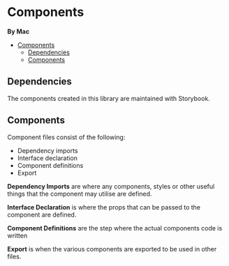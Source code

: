 # Components

**By Mac**

- [Components](#components)
  - [Dependencies](#dependencies)
  - [Components](#components-1)

## Dependencies

The components created in this library are maintained with Storybook.

## Components
Component files consist of the following:

- Dependency imports
- Interface declaration
- Component definitions
- Export

__Dependency Imports__ are where any components, styles or other useful things that the component may utilise are defined.

__Interface Declaration__ is where the props that can be passed to the component are defined.

__Component Definitions__ are the step where the actual components code is written

__Export__ is when the various components are exported to be used in other files.